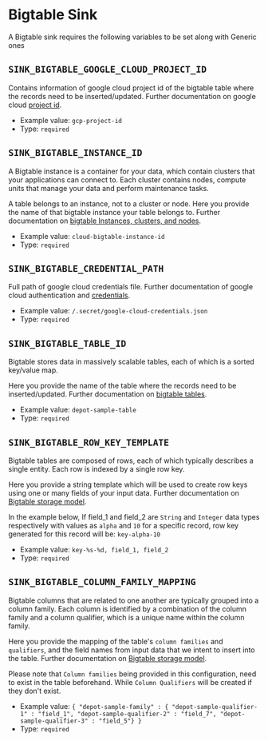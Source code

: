 # Bigtable Sink

A Bigtable sink requires the following variables to be set along with Generic ones

## `SINK_BIGTABLE_GOOGLE_CLOUD_PROJECT_ID`

Contains information of google cloud project id of the bigtable table where the records need to be inserted/updated. Further
documentation on google cloud [project id](https://cloud.google.com/resource-manager/docs/creating-managing-projects).

* Example value: `gcp-project-id`
* Type: `required`

## `SINK_BIGTABLE_INSTANCE_ID`

A Bigtable instance is a container for your data, which contain clusters that your applications can connect to. Each cluster contains nodes, compute units that manage your data and perform maintenance tasks.

A table belongs to an instance, not to a cluster or node. Here you provide the name of that bigtable instance your table belongs to. Further
documentation on [bigtable Instances, clusters, and nodes](https://cloud.google.com/bigtable/docs/instances-clusters-nodes).

* Example value: `cloud-bigtable-instance-id`
* Type: `required`

## `SINK_BIGTABLE_CREDENTIAL_PATH`

Full path of google cloud credentials file. Further documentation of google cloud authentication
and [credentials](https://cloud.google.com/docs/authentication/getting-started).

* Example value: `/.secret/google-cloud-credentials.json`
* Type: `required`

## `SINK_BIGTABLE_TABLE_ID`

Bigtable stores data in massively scalable tables, each of which is a sorted key/value map.

Here you provide the name of the table where the records need to be inserted/updated. Further documentation on
[bigtable tables](https://cloud.google.com/bigtable/docs/managing-tables).

* Example value: `depot-sample-table`
* Type: `required`

## `SINK_BIGTABLE_ROW_KEY_TEMPLATE`

Bigtable tables are composed of rows, each of which typically describes a single entity. Each row is indexed by a single row key.

Here you provide a string template which will be used to create row keys using one or many fields of your input data. Further documentation on [Bigtable storage model](https://cloud.google.com/bigtable/docs/overview#storage-model).

In the example below, If field_1 and field_2 are `String` and `Integer` data types respectively with values as `alpha` and `10` for a specific record, row key generated for this record will be: `key-alpha-10`

* Example value: `key-%s-%d, field_1, field_2`
* Type: `required`

## `SINK_BIGTABLE_COLUMN_FAMILY_MAPPING`

Bigtable columns that are related to one another are typically grouped into a column family. Each column is identified by a combination of the column family and a column qualifier, which is a unique name within the column family.

Here you provide the mapping of the table's `column families` and `qualifiers`, and the field names from input data that we intent to insert into the table. Further documentation on [Bigtable storage model](https://cloud.google.com/bigtable/docs/overview#storage-model).

Please note that `Column families` being provided in this configuration, need to exist in the table beforehand. While `Column Qualifiers` will be created if they don't exist.

* Example value: `{ "depot-sample-family" : { "depot-sample-qualifier-1" : "field_1", "depot-sample-qualifier-2" : "field_7", "depot-sample-qualifier-3" : "field_5"} }`
* Type: `required`
